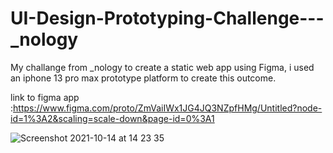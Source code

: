 # UI-Design-Prototyping-Challenge---_nology

My challange from _nology to create a static web app using Figma, i used an iphone 13 pro max prototype platform to create this outcome.

link to figma app :https://www.figma.com/proto/ZmVaiIWx1JG4JQ3NZpfHMg/Untitled?node-id=1%3A2&scaling=scale-down&page-id=0%3A1

![Screenshot 2021-10-14 at 14 23 35](https://user-images.githubusercontent.com/17334425/137326789-079314b3-2771-4237-b09c-5cbcf08288ff.png)
